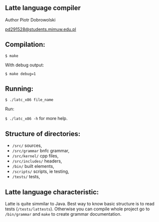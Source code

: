 Latte language compiler
-----------------------

Author Piotr Dobrowolski

pd291528@students.mimuw.edu.pl

Compilation:
-----------

`$ make`

With debug output:

`$ make debug=1`

Running:
-------------

`$ ./latc_x86 file_name`

Run:

`$ ./latc_x86 -h` for more help.

Structure of directories:
--------------------

 * `/src/` sources,
 * `/src/grammar` bnfc grammar,
 * `/src/kernel/` cpp files,
 * `/src/includes/` headers,
 * `/bin/` built elements,
 * `/scripts/` scripts, ie testing,
 * `/tests/` tests,

 
Latte language characteristic:
---------------

Latte is quite simmilar to Java. Best way to know basic structure is to
read tests (`/tests/lattests`). Otherwise you can compile whole project
go to `/bin/grammar` and `make` to create grammar documentation.

